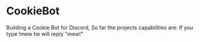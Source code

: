 # CookieBot

Building a Cookie Bot for Discord,
So far the projects capabilities are:
If you type !mew he will reply "mew!"
